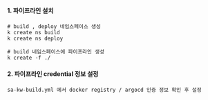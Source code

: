 #### 1. 파이프라인 설치

```
# build , deploy 네임스페이스 생성
k create ns build
k create ns deploy

# build 네임스페이스에 파이프라인 생성
k create -f ./
```
#### 2. 파이프라인 credential 정보 설정

```
sa-kw-build.yml 에서 docker registry / argocd 인증 정보 확인 후 설정
```

